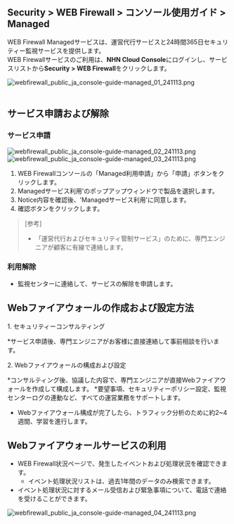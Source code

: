 ## Security > WEB Firewall > コンソール使用ガイド > Managed

WEB Firewall Managedサービスは、運営代行サービスと24時間365日セキュリティー監視サービスを提供します。<br>
WEB Firewallサービスのご利用は、**NHN Cloud Console**にログインし、サービスリストから**Security > WEB Firewall**をクリックします。

![webfirewall_public_ja_console-guide-managed_01_241113.png](https://static.toastoven.net/prod_web_firewall/Common/public/ja/webfirewall_public_ja_console-guide-managed_01_241113.png)
<br><br>

## サービス申請および解除
### サービス申請

![webfirewall_public_ja_console-guide-managed_02_241113.png](https://static.toastoven.net/prod_web_firewall/Common/public/ja/webfirewall_public_ja_console-guide-managed_02_241113.png)
![webfirewall_public_ja_console-guide-managed_03_241113.png](https://static.toastoven.net/prod_web_firewall/Common/public/ja/webfirewall_public_ja_console-guide-managed_03_241113.png)

1. WEB Firewallコンソールの「Managed利用申請」から「申請」ボタンをクリックします。
2. Managedサービス利用'のポップアップウィンドウで製品を選択します。
3. Notice内容を確認後、'Managedサービス利用'に同意します。
4. 確認ボタンをクリックします。

> [参考]
> * 「運営代行およびセキュリティ管制サービス」のために、専門エンジニアが顧客に有線で連絡します。

### 利用解除

- 監視センターに連絡して、サービスの解除を申請します。

## Webファイアウォールの作成および設定方法

1\. セキュリティーコンサルティング

*サービス申請後、専門エンジニアがお客様に直接連絡して事前相談を行います。

2\. Webファイアウォールの構成および設定

*コンサルティング後、協議した内容で、専門エンジニアが直接Webファイアウォールを作成して構成します。
*要望事項、セキュリティーポリシー設定、監視センターログの連動など、すべての運営業務をサポートします。
* Webファイアウォール構成が完了したら、トラフィック分析のために約2~4週間、学習を進行します。

## Webファイアウォールサービスの利用

* WEB Firewall状況ページで、発生したイベントおよび処理状況を確認できます。
  * イベント処理状況リストは、過去1年間のデータのみ検索できます。  
* イベント処理状況に対するメール受信および緊急事項について、電話で連絡を受けることができます。

![webfirewall_public_ja_console-guide-managed_04_241113.png](https://static.toastoven.net/prod_web_firewall/Common/public/ja/webfirewall_public_ja_console-guide-managed_04_241113.png)
